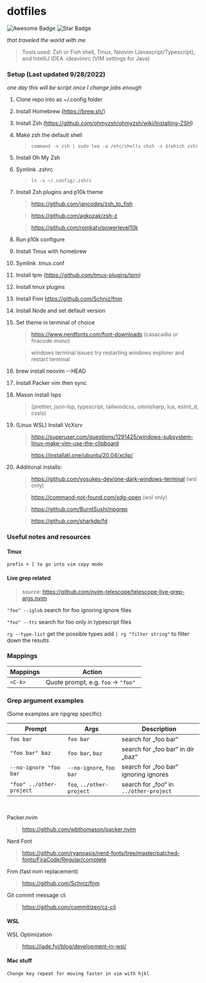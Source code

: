 # dotfiles

<p>
<img src="https://cdn.rawgit.com/sindresorhus/awesome/d7305f38d29fed78fa85652e3a63e154dd8e8829/media/badge.svg" alt="Awesome Badge"/> <img src="https://img.shields.io/static/v1?label=%F0%9F%8C%9F&message=If%20Useful&style=style=flat&color=BC4E99" alt="Star Badge"/>
</p>
<p>
<em>
that traveled the world with me
</em>
</p>

> Tools used: Zsh or Fish shell, Tmux, Neovim (Javascript/Typescript), and IntelliJ IDEA .ideavimrc (VIM settings for Java)

### Setup (Last updated 9/28/2022)

<em>one day this will be script once I change jobs enough</em>

1.  Clone repo into as ~/.config folder
2.  Install Homebrew (https://brew.sh/)
3.  Install Zsh (https://github.com/ohmyzsh/ohmyzsh/wiki/Installing-ZSH)
4.  Make zsh the default shell
    > `command -v zsh | sudo tee -a /etc/shells chsh -s $(which zsh)`
5.  Install Oh My Zsh
6.  Symlink .zshrc
    > `ln -s ~/.config/.zshrc`
7.  Install Zsh plugins and p10k theme

    > https://github.com/jancodes/zsh_to_fish

    > https://github.com/agkozak/zsh-z

    > https://github.com/romkatv/powerlevel10k

8.  Run p10k configure
9.  Install Tmux with homebrew
10. Symlink .tmux.conf
11. Install tpm (https://github.com/tmux-plugins/tpm)
12. Install tmux plugins
13. Install Fnm https://github.com/Schniz/fnm
14. Install Node and set default version
15. Set theme in terminal of choice

    > https://www.nerdfonts.com/font-downloads (casacadia or firacode mono)

    > windows terminal issues try restarting windows explorer and restart terminal

16. brew install neovim --HEAD
17. Install Packer vim then sync
18. Mason install lsps
    > (prettier, json-lsp, typescript, tailwindcss, omnisharp, lua, eslint_d, cssls)
19. (Linux WSL) Install VcXsrv

    > https://superuser.com/questions/1291425/windows-subsystem-linux-make-vim-use-the-clipboard

    > https://installati.one/ubuntu/20.04/xclip/

20. Additional installs:

    > https://github.com/yosukes-dev/one-dark-windows-terminal (wsl only)

    > https://command-not-found.com/xdg-open (wsl only)

    > https://github.com/BurntSushi/ripgrep

    > https://github.com/sharkdp/fd

### Useful notes and resources

#### Tmux

`prefix + [ to go into vim copy mode`

#### Live grep related

> source: https://github.com/nvim-telescope/telescope-live-grep-args.nvim

`"foo" --iglob` search for foo ignoring ignore files

`"foo" --tts` search for foo only in typescript files

`rg --type-list` get the possible types add `| rg "filter string"` to filter down the results

### Mappings

| Mappings | Action                              |
| -------- | ----------------------------------- |
| `<C-k>`  | Quote prompt, e.g. `foo` → `"foo" ` |

### Grep argument examples

(Some examples are ripgrep specific)

| Prompt                   | Args                      | Description                            |
| ------------------------ | ------------------------- | -------------------------------------- |
| `foo bar`                | `foo bar`                 | search for „foo bar“                   |
| `"foo bar" baz`          | `foo bar`, `baz`          | search for „foo bar“ in dir „baz“      |
| `--no-ignore "foo bar`   | `--no-ignore`, `foo bar`  | search for „foo bar“ ignoring ignores  |
| `"foo" ../other-project` | `foo`, `../other-project` | search for „foo“ in `../other-project` |

<br>

Packer.nvim

> https://github.com/wbthomason/packer.nvim

Nerd Font

> https://github.com/ryanoasis/nerd-fonts/tree/master/patched-fonts/FiraCode/Regular/complete

Fnm (fast nvm replacement)

> https://github.com/Schniz/fnm

Git commit message cli

> https://github.com/commitizen/cz-cli

#### WSL

WSL Optimization

> https://jade.fyi/blog/development-in-wsl/

#### Mac stuff

`Change key repeat for moving faster in vim with hjkl`
